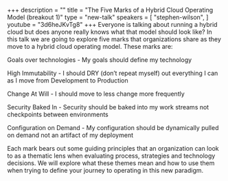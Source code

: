 +++
description = ""
title = "The Five Marks of a Hybrid Cloud Operating Model (breakout 1)"
type = "new-talk"
speakers = [
        "stephen-wilson",
]
youtube = "3d6heJKvTg8"
+++
Everyone is talking about running a hybrid cloud but does anyone really knows what that model should look like?  In this talk we are going to explore five marks that organizations share as they move to a hybrid cloud operating model.  These marks are:

Goals over technologies - My goals should define my technology

High Immutability - I should DRY (don’t repeat myself) out everything I can as I move from Development to Production

Change At Will - I should move to less change more frequently 

Security Baked In - Security should be baked into my work streams not checkpoints between environments

Configuration on Demand - My configuration should be dynamically pulled on demand not an artifact of my deployment

Each mark bears out some guiding principles that an organization can look to as a thematic lens when evaluating process, strategies and technology decisions. We will explore what these themes mean and how to use them when trying to define your journey to operating in this new paradigm.